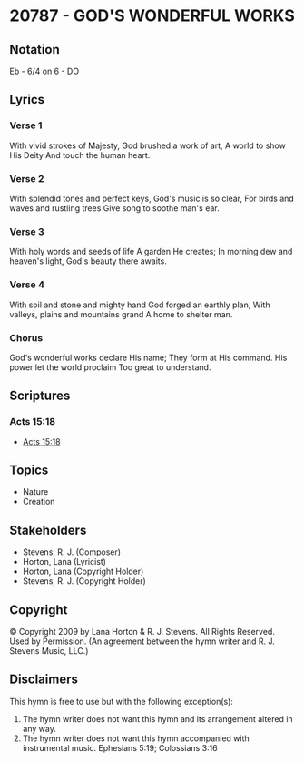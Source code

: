 # 20787 - GOD'S WONDERFUL WORKS

## Notation

Eb - 6/4 on 6 - DO

## Lyrics

### Verse 1

With vivid strokes of Majesty, God brushed a work of art, A world to show His Deity And touch the human heart. 



### Verse 2

With splendid tones and perfect keys, God's  music is so clear, For birds and waves and rustling trees Give song to soothe man's ear. 



### Verse 3

With holy words and seeds of life A garden He creates; In morning dew and heaven's light, God's beauty there awaits. 



### Verse 4

With soil and stone and mighty hand God forged an earthly plan, With valleys, plains and mountains grand A home to shelter man.

### Chorus

God's wonderful works declare His name; They form at His command. His power let the world proclaim Too great to understand.


## Scriptures

### Acts 15:18

- [Acts 15:18](https://www.biblegateway.com/passage/?search=Acts%2015%3A18)


## Topics

- Nature
- Creation

## Stakeholders

- Stevens, R. J. (Composer)
- Horton, Lana (Lyricist)
- Horton, Lana (Copyright Holder)
- Stevens, R. J. (Copyright Holder)

## Copyright

© Copyright 2009 by Lana Horton & R. J. Stevens. All Rights Reserved. Used by Permission.
(An agreement between the hymn writer and R. J. Stevens Music, LLC.)

## Disclaimers

This hymn is free to use but with the following exception(s):
1. The hymn writer does not want this hymn and its arrangement altered in any way.
2. The hymn writer does not want this hymn accompanied with instrumental music.
Ephesians 5:19; Colossians 3:16

